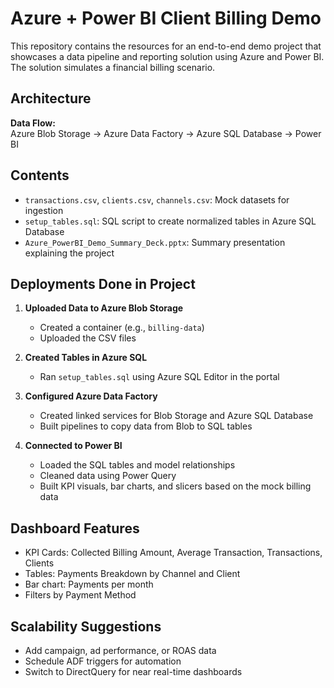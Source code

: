 # Azure + Power BI Client Billing Demo

This repository contains the resources for an end-to-end demo project that showcases a data pipeline and reporting solution using Azure and Power BI. The solution simulates a financial billing scenario.

## Architecture

**Data Flow:**  
Azure Blob Storage → Azure Data Factory → Azure SQL Database → Power BI

## Contents

- `transactions.csv`, `clients.csv`, `channels.csv`: Mock datasets for ingestion
- `setup_tables.sql`: SQL script to create normalized tables in Azure SQL Database
- `Azure_PowerBI_Demo_Summary_Deck.pptx`: Summary presentation explaining the project

## Deployments Done in Project

1. **Uploaded Data to Azure Blob Storage**
   - Created a container (e.g., `billing-data`)
   - Uploaded the CSV files

2. **Created Tables in Azure SQL**
   - Ran `setup_tables.sql` using Azure SQL Editor in the portal

3. **Configured Azure Data Factory**
   - Created linked services for Blob Storage and Azure SQL Database
   - Built pipelines to copy data from Blob to SQL tables

4. **Connected to Power BI**
   - Loaded the SQL tables and model relationships
   - Cleaned data using Power Query
   - Built KPI visuals, bar charts, and slicers based on the mock billing data

## Dashboard Features

- KPI Cards: Collected Billing Amount, Average Transaction, Transactions, Clients
- Tables: Payments Breakdown by Channel and Client
- Bar chart: Payments per month
- Filters by Payment Method

## Scalability Suggestions

- Add campaign, ad performance, or ROAS data
- Schedule ADF triggers for automation
- Switch to DirectQuery for near real-time dashboards
